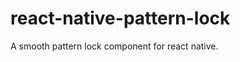 <!--
 * @Author: 石破天惊
 * @email: shanshang130@gmail.com
 * @Date: 2021-08-04 00:34:29
 * @LastEditTime: 2021-08-04 00:34:30
 * @LastEditors: 石破天惊
 * @Description: 
-->

# react-native-pattern-lock
A smooth pattern lock component for react native.
